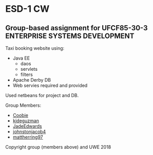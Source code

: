 # ESD-1 CW
## Group-based assignment for UFCF85-30-3	ENTERPRISE SYSTEMS DEVELOPMENT

Taxi booking website using:
- Java EE
  - daos
  - servlets
  - filters 
- Apache Derby DB
- Web servies required and provided

Used netbeans for project and DB.

Group Members:
- [Coobie](https://github.com/Coobie)
- [kjdeguzman](https://github.com/kjdeguzman)
- [JadeEdwards](https://github.com/JadeEdwards)
- [johnstonjacob4](https://github.com/johnstonjacob4)
- [mattherring97](https://github.com/mattherring97)

Copyright group (members above) and UWE 2018
